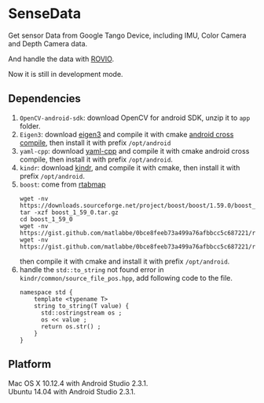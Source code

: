 # SenseData
Get sensor Data from Google Tango Device, including IMU, Color Camera and Depth Camera data.

And handle the data with [ROVIO](https://github.com/ethz-asl/rovio).

Now it is still in development mode.

## Dependencies
1. `OpenCV-android-sdk`: download OpenCV for android SDK, unzip it to `app` folder.
2. `Eigen3`: download [eigen3](http://eigen.tuxfamily.org/index.php?title=Main_Page) and compile it with cmake [android cross compile](https://github.com/taka-no-me/android-cmake), then install it with prefix `/opt/android`
3. `yaml-cpp`: download [yaml-cpp](https://github.com/jbeder/yaml-cpp) and compile it with cmake android cross compile, then install it with prefix `/opt/android`.
4. `kindr`: download [kindr](https://github.com/ethz-asl/kindr), and compile it with cmake, then install it with prefix `/opt/android`. 
5. `boost`: come from [rtabmap](https://github.com/introlab/rtabmap)
    ```
    wget -nv https://downloads.sourceforge.net/project/boost/boost/1.59.0/boost_1_59_0.tar.gz
    tar -xzf boost_1_59_0.tar.gz
    cd boost_1_59_0
    wget -nv https://gist.github.com/matlabbe/0bce8feeb73a499a76afbbcc5c687221/raw/489ff2869eccd6f8d03ffb9090ef839108762741/BoostConfig.cmake.in
    wget -nv https://gist.github.com/matlabbe/0bce8feeb73a499a76afbbcc5c687221/raw/e7fbf0e301cfea417a7aa69989a761a4de08b8c3/CMakeLists.txt
    ```
    then compile it with cmake and install it with prefix `/opt/android`.
6. handle the `std::to_string` not found error in `kindr/common/source_file_pos.hpp`, add following code to the file.
    ```
    namespace std {
        template <typename T>
        string to_string(T value) {
          std::ostringstream os ;
          os << value ;
          return os.str() ;
        }
    }
    ```

## Platform
Mac OS X 10.12.4 with Android Studio 2.3.1.  
Ubuntu 14.04 with Android Studio 2.3.1.

